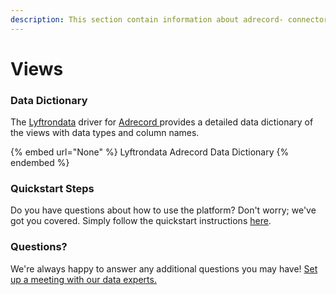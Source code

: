 ```yaml
---
description: This section contain information about adrecord- connector views information
---
```


# Views

### Data Dictionary

The [Lyftrondata](https://www.lyftrondata.com/) driver for [Adrecord ](None/)[ ](https://www.lyftrondata.com/integration/adrecord-/)provides a detailed data dictionary of the views with data types and column names.

{% embed url="None" %}
Lyftrondata Adrecord  Data Dictionary
{% endembed %}

### Quickstart Steps

Do you have questions about how to use the platform? Don't worry; we've got you covered. Simply follow the quickstart instructions [here](../README.md).

### Questions? <a href="#questions" id="questions"></a>

We're always happy to answer any additional questions you may have! [Set up a meeting with our data experts.](https://www.lyftrondata.com/book-a-meeting/)


